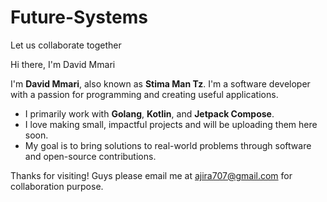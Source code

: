 # Future-Systems
Let us collaborate together

Hi there, I'm David Mmari 

I'm **David Mmari**, also known as **Stima Man Tz**. I'm a software developer with a passion for programming and creating useful applications.

- I primarily work with **Golang**, **Kotlin**, and **Jetpack Compose**.
-  I love making small, impactful projects and will be uploading them here soon.
-  My goal is to bring solutions to real-world problems through software and open-source contributions.

Thanks for visiting! Guys please email me at ajira707@gmail.com for collaboration purpose.
